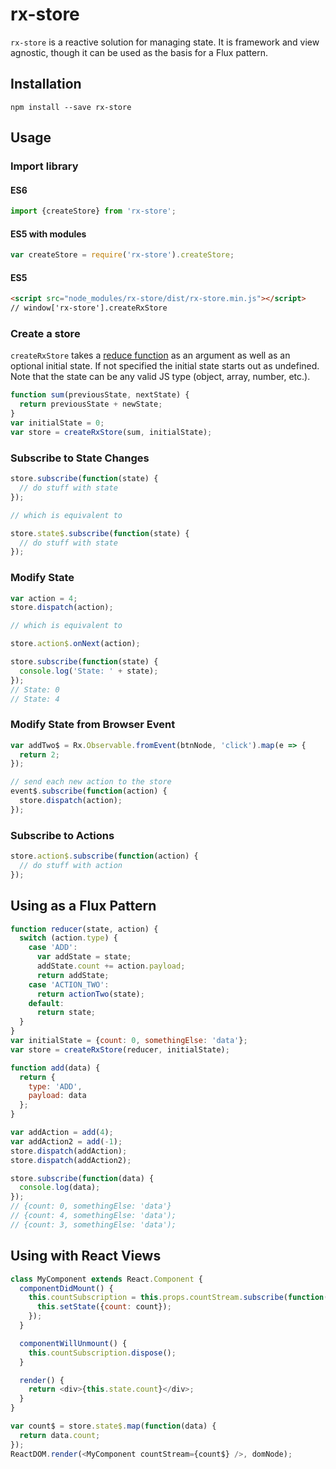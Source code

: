 # rx-store

`rx-store` is a reactive solution for managing state. It is framework and view agnostic, though it can be used as the basis for a Flux pattern.

## Installation

`npm install --save rx-store`

## Usage

### Import library

#### ES6

```js
import {createStore} from 'rx-store';
```

#### ES5 with modules

```js
var createStore = require('rx-store').createStore;
```

#### ES5

```html
<script src="node_modules/rx-store/dist/rx-store.min.js"></script>
// window['rx-store'].createRxStore
```

### Create a store

`createRxStore` takes a [reduce function](https://developer.mozilla.org/en-US/docs/Web/JavaScript/Reference/Global_Objects/Array/Reduce) as an argument as well as an optional initial state. If not specified the initial state starts out as undefined. Note that the state can be any valid JS type (object, array, number, etc.).

```js
function sum(previousState, nextState) {
  return previousState + newState;
}
var initialState = 0;
var store = createRxStore(sum, initialState);
```

### Subscribe to State Changes

```js
store.subscribe(function(state) {
  // do stuff with state
});

// which is equivalent to

store.state$.subscribe(function(state) {
  // do stuff with state
});
```

### Modify State

```js
var action = 4;
store.dispatch(action);

// which is equivalent to

store.action$.onNext(action);

store.subscribe(function(state) {
  console.log('State: ' + state);
});
// State: 0
// State: 4
```

### Modify State from Browser Event

```js
var addTwo$ = Rx.Observable.fromEvent(btnNode, 'click').map(e => {
  return 2;
});

// send each new action to the store
event$.subscribe(function(action) {
  store.dispatch(action);
});
```

### Subscribe to Actions

```js
store.action$.subscribe(function(action) {
  // do stuff with action
});
```

## Using as a Flux Pattern

```js
function reducer(state, action) {
  switch (action.type) {
    case 'ADD':
      var addState = state;
      addState.count += action.payload;
      return addState;
    case 'ACTION_TWO':
      return actionTwo(state);
    default:
      return state;
  }
}
var initialState = {count: 0, somethingElse: 'data'};
var store = createRxStore(reducer, initialState);

function add(data) {
  return {
    type: 'ADD',
    payload: data
  };
}

var addAction = add(4);
var addAction2 = add(-1);
store.dispatch(addAction);
store.dispatch(addAction2);

store.subscribe(function(data) {
  console.log(data);
});
// {count: 0, somethingElse: 'data'}
// {count: 4, somethingElse: 'data');
// {count: 3, somethingElse: 'data');
```

## Using with React Views

```js
class MyComponent extends React.Component {
  componentDidMount() {
    this.countSubscription = this.props.countStream.subscribe(function(count) {
      this.setState({count: count});
    });
  }

  componentWillUnmount() {
    this.countSubscription.dispose();
  }

  render() {
    return <div>{this.state.count}</div>;
  }
}

var count$ = store.state$.map(function(data) {
  return data.count;
});
ReactDOM.render(<MyComponent countStream={count$} />, domNode);
```
